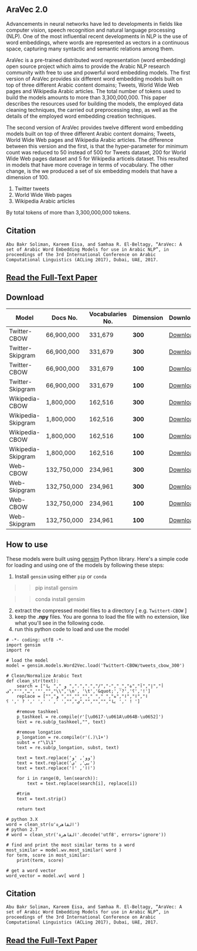 ## AraVec 2.0
Advancements in neural networks have led to developments in fields like computer vision, speech recognition and natural
language processing (NLP). One of the most influential recent developments in NLP is the use of word embeddings, where
words are represented as vectors in a continuous space, capturing many syntactic and semantic relations among them.

AraVec is a pre-trained distributed word representation (word embedding) open source project which aims to provide the Arabic NLP
research community with free to use and powerful word embedding models. The first version of AraVec provides six different
word embedding models built on top of three different Arabic content domains; Tweets, World Wide Web pages and Wikipedia
Arabic articles. The total number of tokens used to build the models amounts to more than 3,300,000,000. This paper describes
the resources used for building the models, the employed data cleaning techniques, the carried out preprocessing step, as well as
the details of the employed word embedding creation techniques.

The second version of AraVec provides twelve different word embedding models built on top of three different Arabic content domains; Tweets, World Wide Web pages and Wikipedia Arabic articles. The difference between this version and the first, is that the hyper-parameter for minimum count was reduced to 50 instead of 500 for Tweets dataset, 200 for World Wide Web pages dataset and 5 for Wikipedia articels dataset. This resulted in models that have more coverage in terms of vocabulary.  The other change, is the we produced a set of six  embedding models  that have a dimension  of 100.

1. Twitter tweets
2. World Wide Web pages
3. Wikipedia Arabic articles

By total tokens of more than 3,300,000,000 tokens.


## Citation
`Abu Bakr Soliman, Kareem Eisa, and Samhaa R. El-Beltagy, “AraVec: A set of Arabic Word Embedding Models for use in Arabic NLP”, in proceedings of the 3rd International Conference on Arabic Computational Linguistics (ACLing 2017), Dubai, UAE, 2017.`

## [Read the Full-Text Paper](https://www.researchgate.net/publication/319880027_AraVec_A_set_of_Arabic_Word_Embedding_Models_for_use_in_Arabic_NLP)

## Download
Model        	  | Docs No.             | Vocabularies No.    | Dimension		| Download      |   Mirror-1 |
-----        	  | --------             | ----------          | ---------	    | --------- 	| --------   |
Twitter-CBOW          | 66,900,000           | 331,679 | **300**	        | [Download](https://archive.org/download/aravec2.0/tweet_cbow_300.zip) |	[Download](https://mega.nz/#!WeQE0RJA!uKUhthqnuvK-ZnAQM03aJMlxC6PAL_aCCeArCMAv74s) |
Twitter-Skipgram          | 66,900,000           | 331,679 | **300**	        | [Download](https://archive.org/download/aravec2.0/tweets_sg_300.zip) |	[Download](https://mega.nz/#!iHxwhTiI!BYdyAlQ3PwpyPOgXlFm1X0kyHFk-ZqgGYrlTnhR7D4Y) |
Twitter-CBOW          | 66,900,000           | 331,679 | **100**	        | [Download](https://archive.org/download/aravec2.0/tweet_cbow_100.zip) |	[Download](https://mega.nz/#!jaonmTLJ!0VYC7tmxqNLADkUR12UC5eZgfkgLb68L29beB9hPWPA) |
Twitter-Skipgram           | 66,900,000           | 331,679 | **100**	        | [Download](https://archive.org/download/aravec2.0/tweets_sg_100.zip) |	[Download](https://mega.nz/#!SCoUwbZY!XtvUrUzSrme6tEhjhTzj2vy4V3s-QWu0sm4z-444NtE) |
Wikipedia-CBOW          | 1,800,000           | 162,516 | **300**	        | [Download](https://archive.org/download/aravec2.0/wiki_cbow_300.zip) |	[Download](https://mega.nz/#!7CZSjYoC!-7xcdzLTanz84ut0Rr8v3Gyx7oMbvKiyLQ5JlkEKgak) |
Wikipedia-Skipgram          | 1,800,000           | 162,516 | **300**	        | [Download](https://archive.org/download/aravec2.0/wiki_sg_300.zip) |	[Download](https://mega.nz/#!aShj0JoK!b8syMc7cN4rowrmZteJhDSbnO51ebF2zLZDRdiFrK3w) |
Wikipedia-CBOW          | 1,800,000           | 162,516 | **100**	        | [Download](https://archive.org/download/aravec2.0/wiki_cbow_100.zip) |	[Download](https://mega.nz/#!mOZxiIJR!Sc9SDB3Ega73ourb1YQwC9W9ypMt_sL7dZ5ghFMdrik) |
Wikipedia-Skipgram          | 1,800,000           | 162,516 | **100**	        | [Download](https://archive.org/download/aravec2.0/wiki_sg_100.zip) |	[Download](https://mega.nz/#!ufB0XKjA!WgQprLwZ-K3lHe6HIwcFv6lLA106pxGsMl6ykMaNKQI) |
Web-CBOW          | 132,750,000           | 234,961 | **300**	        | [Download](https://archive.org/download/aravec2.0/www_cbow_300.zip) |	[Download](https://mega.nz/#!7a4jDYLA!8zeNo051VMmy6ersbyj_LKzjJbXMWH_7VXFvtFUf_34) |
Web-Skipgram          | 132,750,000           | 234,961 | **300**	        | [Download](https://archive.org/download/aravec2.0/www_sg_300.zip) |	[Download](https://mega.nz/#!qKQV0TSB!K1YwoPcMKDciGtXE9bTVsPCxD287F3HinwKSnOzDs9E) |
Web-CBOW          | 132,750,000           | 234,961 | **100**	        | [Download](https://archive.org/download/aravec2.0/www_cbow_100.zip) |	[Download](https://mega.nz/#!CSxBhbwC!u48wl0afugBWSuVAebsIAI5ZAjjTzzF9ivAAxuVfA2I) |
Web-Skipgram          | 132,750,000           | 234,961 | **100**	        | [Download](https://archive.org/download/aravec2.0/www_sg_100.zip) |	[Download](https://mega.nz/#!PCJDTYQR!jQbf1k8soulRD1mdEziXSDr0wwFUHOJEmzzaV4uwD5g) |



## How to use
These models were built using [gensim](https://radimrehurek.com/gensim/models/word2vec.html) Python library. Here's a simple code for loading and using
one of the models by following these steps:
1. Install `gensim` using either `pip` or `conda`

>> pip install gensim

>> conda install gensim

2. extract the compressed model files to a directory [ e.g. `Twittert-CBOW` ]
3. keep the **.npy** files. You are gonna to load the file with no extension, like what you'll see in the following code.
4. run this python code to load and use the model

```
# -*- coding: utf8 -*-
import gensim
import re

# load the model
model = gensim.models.Word2Vec.load('Twittert-CBOW/tweets_cbow_300')

# Clean/Normalize Arabic Text
def clean_str(text):
    search = ["أ","إ","آ","ة","_","-","/",".","،"," و "," يا ",'"',"ـ","'","ى","\\",'\n', '\t','&quot;','?','؟','!']
    replace = ["ا","ا","ا","ه"," "," ","","",""," و"," يا","","","","ي","",' ', ' ',' ',' ? ',' ؟ ',' ! ']
    
    #remove tashkeel
    p_tashkeel = re.compile(r'[\u0617-\u061A\u064B-\u0652]')
    text = re.sub(p_tashkeel,"", text)
    
    #remove longation
    p_longation = re.compile(r'(.)\1+')
    subst = r"\1\1"
    text = re.sub(p_longation, subst, text)
    
    text = text.replace('وو', 'و')
    text = text.replace('يي', 'ي')
    text = text.replace('اا', 'ا')
    
    for i in range(0, len(search)):
        text = text.replace(search[i], replace[i])
    
    #trim    
    text = text.strip()

    return text

# python 3.X
word = clean_str(u'القاهرة')
# python 2.7
# word = clean_str('القاهرة'.decode('utf8', errors='ignore'))

# find and print the most similar terms to a word
most_similar = model.wv.most_similar( word )
for term, score in most_similar:
	print(term, score)
	
# get a word vector
word_vector = model.wv[ word ]

```

## Citation
`Abu Bakr Soliman, Kareem Eisa, and Samhaa R. El-Beltagy, “AraVec: A set of Arabic Word Embedding Models for use in Arabic NLP”, in proceedings of the 3rd International Conference on Arabic Computational Linguistics (ACLing 2017), Dubai, UAE, 2017.`

## [Read the Full-Text Paper](https://www.researchgate.net/publication/319880027_AraVec_A_set_of_Arabic_Word_Embedding_Models_for_use_in_Arabic_NLP)